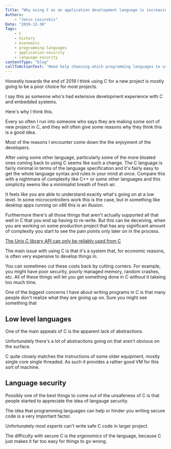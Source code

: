 ```yaml
---
Title: "Why using C as an application development language is increasingly unsound"
Authors:
    - "Janis Lesinskis"
Date: "2019-12-30"
Tags: 
    - C
    - history
    - economics
    - programming-languages
    - application-security
    - language-security
contentType: "blog"
callToActionText: "Need help choosing which programming languages to use for your projects? Get in touch today."
---
```


Honestly towards the end of 2019 I think using C for a new project is mostly going to be a poor choice for most projects.

I say this as someone who's had extensive development experience with C and embedded systems.

Here's why I think this.

Every so often I run into someone who says they are making some sort of new project in C, and they will often give some reasons  why they think this is a good idea.

Most of the reasons I encounter come down the the enjoyment of the developers.

After using some other language, particularly some of the more bloated ones coming back to using C seems like such a change.
The C language is fairly minimal in terms of the language specification and it's fairly easy to get the whole language syntax and rules in your mind at once. Compare this with a nightmare of complexity like C++ or some other languages and this simplicity seems like a minimialist breath of fresh air.

It feels like you are able to understand exactly what's going on at a low level. In some microcontrollers work this is the case, but in something like desktop apps running on x86 this is an illusion.

Furthermore there's all those things that aren't actually supported all that well in C that you end up having to re-write.
But this can be deceiving, when you are working on some production project that has any significant amount of complexity you start to see the pain points only later on in the process.


[The Unix C library API can only be reliably used from C](https://utcc.utoronto.ca/~cks/space/blog/unix/CLibraryAPIRequiresC)

The main issue with using C is that it's a system that, for economic reasons, is often very expensive to develop things in.

You can sometimes cut these costs back by cutting corners.
For example, you might have poor security, poorly managed memory, random crashes, etc. All of these things will let you get something done in C without it takeing too much time.


One of the biggest concerns I have about writing programs in C is that many people don't realize what they are giving up on.
Sure you might see something that 

## Low level languages

One of the main appeals of C is the apparent lack of abstractions.

Unfortunately there's a lot of abstractions going on that aren't obvious on the surface.

C quite closely matches the instructions of some older equipment, mostly single core single threaded. As such it provides a rather good VM for this sort of machine.

## Language security

Possibly one of the best things to come out of the unsafeness of C is that people started to appreciate the idea of langauge security.

The idea that programming languages can help or hinder you writing secure code is a very important factor.

Unfortunately most *experts* can't write safe C code in larger project.

The difficulty with secure C is the *ergonomics* of the language, because C just makes it far too easy for things to go wrong.